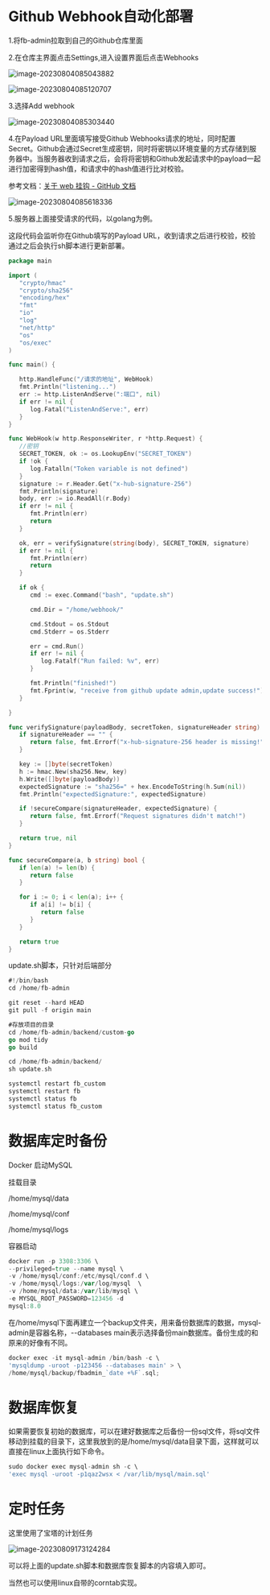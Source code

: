 # **Github** **Webhook自动化部署**

1.将fb-admin拉取到自己的Github仓库里面

2.在仓库主界面点击Settings,进入设置界面后点击Webhooks

![image-20230804085043882](./assets/image-20230804085043882.png)

![image-20230804085120707](./assets/image-20230804085120707.png)

3.选择Add webhook

![image-20230804085303440](./assets/image-20230804085303440.png)

4.在Payload URL里面填写接受Github Webhooks请求的地址，同时配置Secret。Github会通过Secret生成密钥，同时将密钥以环境变量的方式存储到服务器中。当服务器收到请求之后，会将将密钥和Github发起请求中的payload一起进行加密得到hash值，和请求中的hash值进行比对校验。

参考文档：[关于 web 挂钩 - GitHub 文档](https://docs.github.com/zh/webhooks-and-events/webhooks/about-webhooks)

![image-20230804085618336](./assets/image-20230804085618336.png)

5.服务器上面接受请求的代码，以golang为例。

这段代码会监听你在Github填写的Payload URL，收到请求之后进行校验，校验通过之后会执行sh脚本进行更新部署。

```Go
package main

import (
   "crypto/hmac"
   "crypto/sha256"
   "encoding/hex"
   "fmt"
   "io"
   "log"
   "net/http"
   "os"
   "os/exec"
)

func main() {

   http.HandleFunc("/请求的地址", WebHook)
   fmt.Println("listening...")
   err := http.ListenAndServe(":端口", nil)
   if err != nil {
      log.Fatal("ListenAndServe:", err)
   }
}

func WebHook(w http.ResponseWriter, r *http.Request) {
   //密钥
   SECRET_TOKEN, ok := os.LookupEnv("SECRET_TOKEN")
   if !ok {
      log.Fatalln("Token variable is not defined")
   }
   signature := r.Header.Get("x-hub-signature-256")
   fmt.Println(signature)
   body, err := io.ReadAll(r.Body)
   if err != nil {
      fmt.Println(err)
      return
   }

   ok, err = verifySignature(string(body), SECRET_TOKEN, signature)
   if err != nil {
      fmt.Println(err)
      return
   }

   if ok {
      cmd := exec.Command("bash", "update.sh")

      cmd.Dir = "/home/webhook/"

      cmd.Stdout = os.Stdout
      cmd.Stderr = os.Stderr

      err = cmd.Run()
      if err != nil {
         log.Fatalf("Run failed: %v", err)
      }

      fmt.Println("finished!")
      fmt.Fprint(w, "receive from github update admin,update success!")
   }

}

func verifySignature(payloadBody, secretToken, signatureHeader string) (bool, error) {
   if signatureHeader == "" {
      return false, fmt.Errorf("x-hub-signature-256 header is missing!")
   }

   key := []byte(secretToken)
   h := hmac.New(sha256.New, key)
   h.Write([]byte(payloadBody))
   expectedSignature := "sha256=" + hex.EncodeToString(h.Sum(nil))
   fmt.Println("expectedSignature:", expectedSignature)

   if !secureCompare(signatureHeader, expectedSignature) {
      return false, fmt.Errorf("Request signatures didn't match!")
   }

   return true, nil
}

func secureCompare(a, b string) bool {
   if len(a) != len(b) {
      return false
   }

   for i := 0; i < len(a); i++ {
      if a[i] != b[i] {
         return false
      }
   }

   return true
}
```

update.sh脚本，只针对后端部分

```Go
#!/bin/bash
cd /home/fb-admin

git reset --hard HEAD 
git pull -f origin main

#存放项目的目录
cd /home/fb-admin/backend/custom-go
go mod tidy
go build

cd /home/fb-admin/backend/
sh update.sh

systemctl restart fb_custom
systemctl restart fb
systemctl status fb
systemctl status fb_custom
```

# 数据库定时备份

Docker 启动MySQL

挂载目录

/home/mysql/data

/home/mysql/conf

/home/mysql/logs

容器启动

```Go
docker run -p 3308:3306 \
--privileged=true --name mysql \
-v /home/mysql/conf:/etc/mysql/conf.d \
-v /home/mysql/logs:/var/log/mysql  \
-v /home/mysql/data:/var/lib/mysql \
-e MYSQL_ROOT_PASSWORD=123456 -d 
mysql:8.0
```

在/home/mysql下面再建立一个backup文件夹，用来备份数据库的数据，mysql-admin是容器名称，--databases main表示选择备份main数据库。备份生成的和原来的好像有不同。

```Go
docker exec -it mysql-admin /bin/bash -c \
'mysqldump -uroot -p123456 --databases main' > \
/home/mysql/backup/fbadmin_`date +%F`.sql;
```

# 数据库恢复

如果需要恢复初始的数据库，可以在建好数据库之后备份一份sql文件，将sql文件移动到挂载的目录下，这里我放到的是/home/mysql/data目录下面，这样就可以直接在linux上面执行如下命令。

```Go
sudo docker exec mysql-admin sh -c \
'exec mysql -uroot -p1qaz2wsx < /var/lib/mysql/main.sql'
```



# 定时任务

这里使用了宝塔的计划任务

![image-20230809173124284](./assets/image-20230809173124284.png)

可以将上面的update.sh脚本和数据库恢复脚本的内容填入即可。

当然也可以使用linux自带的corntab实现。

